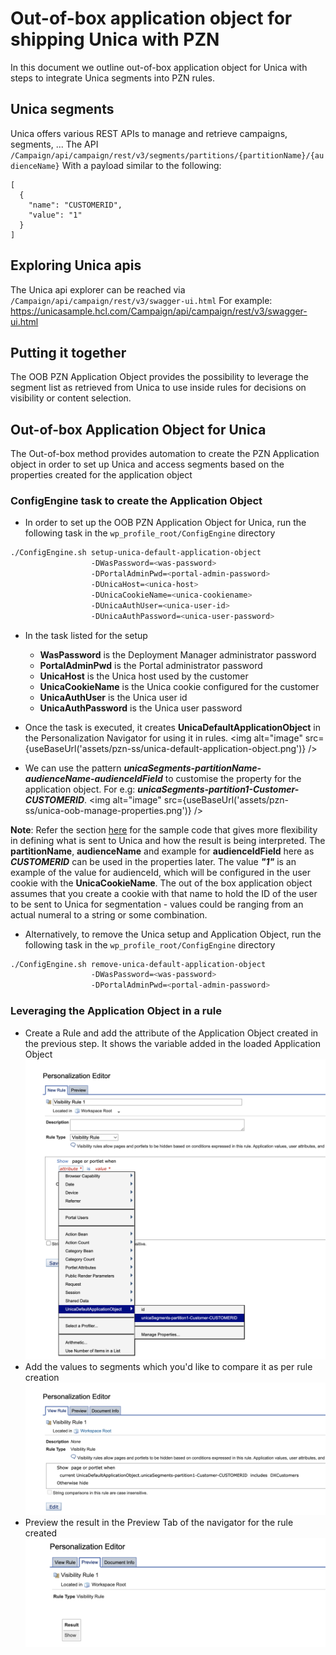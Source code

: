 # Out-of-box application object for shipping Unica with PZN
In this document we outline out-of-box application object for Unica with steps to integrate Unica segments into PZN rules.

## Unica segments
Unica offers various REST APIs to manage and retrieve campaigns, segments, ...
The API `/Campaign/api/campaign/rest/v3/segments/partitions/{partitionName}/{audienceName}`
With a payload similar to the following:
```
[
  {
    "name": "CUSTOMERID",
    "value": "1"
  }
]
```

## Exploring Unica apis
The Unica api explorer can be reached via ```/Campaign/api/campaign/rest/v3/swagger-ui.html```
For example: https://unicasample.hcl.com/Campaign/api/campaign/rest/v3/swagger-ui.html

## Putting it together
The OOB PZN Application Object provides the possibility to leverage the segment list as retrieved from Unica to use inside rules for decisions on visibility or content selection.

## Out-of-box Application Object for Unica
The Out-of-box method provides automation to create the PZN Application object in order to set up Unica and access segments based on the properties created for the application object

### ConfigEngine task to create the Application Object

- In order to set up the OOB PZN Application Object for Unica, run the following task in the `wp_profile_root/ConfigEngine` directory
```bash
./ConfigEngine.sh setup-unica-default-application-object
                  -DWasPassword=<was-password>
                  -DPortalAdminPwd=<portal-admin-password>
                  -DUnicaHost=<unica-host>
                  -DUnicaCookieName=<unica-cookiename>
                  -DUnicaAuthUser=<unica-user-id>
                  -DUnicaAuthPassword=<unica-user-password>
```
- In the task listed for the setup
  - **WasPassword** is the Deployment Manager administrator password
  - **PortalAdminPwd** is the Portal administrator password
  - **UnicaHost** is the Unica host used by the customer
  - **UnicaCookieName** is the Unica cookie configured for the customer
  - **UnicaAuthUser** is the Unica user id
  - **UnicaAuthPassword** is the Unica user password

- Once the task is executed, it creates **UnicaDefaultApplicationObject** in the Personalization Navigator for using it in rules.
<img alt="image" src={useBaseUrl('assets/pzn-ss/unica-default-application-object.png')} />
- We can use the pattern ***unicaSegments-partitionName-audienceName-audienceIdField*** to customise the property for the application object. For e.g: ***unicaSegments-partition1-Customer-CUSTOMERID***.
<img alt="image" src={useBaseUrl('assets/pzn-ss/unica-oob-manage-properties.png')} />

**Note**: Refer the section [here](#unica-segments) for the sample code that gives more flexibility in defining what is sent to Unica and how the result is being interpreted. The **partitionName**, **audienceName** and example for **audienceIdField** here as ***CUSTOMERID*** can be used in the properties later. The value ***"1"*** is an example of the value for audienceId, which will be configured in the user cookie with the **UnicaCookieName**. The out of the box application object assumes that you create a cookie with that name to hold the ID of the user to be sent to Unica for segmentation - values could be ranging from an actual numeral to a string or some combination.

- Alternatively, to remove the Unica setup and Application Object, run the following task in the `wp_profile_root/ConfigEngine` directory
```bash
./ConfigEngine.sh remove-unica-default-application-object
                  -DWasPassword=<was-password>
                  -DPortalAdminPwd=<portal-admin-password>
```

### Leveraging the Application Object in a rule
- Create a Rule and add the attribute of the Application Object created in the previous step. It shows the variable added in the loaded Application Object
![use-oob-application-object-in-rules](../../../images/use-oob-application-object-in-rules.png)
- Add the values to segments which you'd like to compare it as per rule creation
![oob-create-rule](../../../images/oob-create-rule.png)
- Preview the result in the Preview Tab of the navigator for the rule created
![check-rule-result](../../../images/check-rule-result.png)